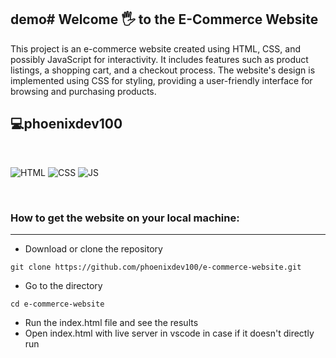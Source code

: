## demo# Welcome 🖐 to the E-Commerce Website

This project is an e-commerce website created using HTML, CSS, and possibly JavaScript for interactivity. It includes features such as product listings, a shopping cart, and a checkout process. The website's design is implemented using CSS for styling, providing a user-friendly interface for browsing and purchasing products.

## 💻phoenixdev100

<br>

![HTML](https://img.shields.io/badge/html5%20-%23E34F26.svg?&style=for-the-badge&logo=html5&logoColor=white)
![CSS](https://img.shields.io/badge/css3%20-%231572B6.svg?&style=for-the-badge&logo=css3&logoColor=white)
![JS](https://img.shields.io/badge/javascript%20-%23323330.svg?&style=for-the-badge&logo=javascript&logoColor=%23F7DF1E)

<br>

### How to get the website on your local machine:

---

- Download or clone the repository

```
git clone https://github.com/phoenixdev100/e-commerce-website.git
```

- Go to the directory

```
cd e-commerce-website
```

- Run the index.html file and see the results
- Open index.html with live server in vscode in case if it doesn't directly run
  <br>
